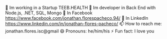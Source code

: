 
🏢 Im working in a Startup TEEB.HEALTH
🌱 Im developer in Back End with Node.js, .NET, SQL, Mongo
🦜 In Facebook  https://www.facebook.com/jonathan.florespacheco.94/
🦜 In LinkedIn  https://www.linkedin.com/in/jonathan-flores-pacheco/
📫 How to reach me: jonathan.flores.isc@gmail
😄 Pronouns: he/him/his
⚡ Fun fact: I love you
